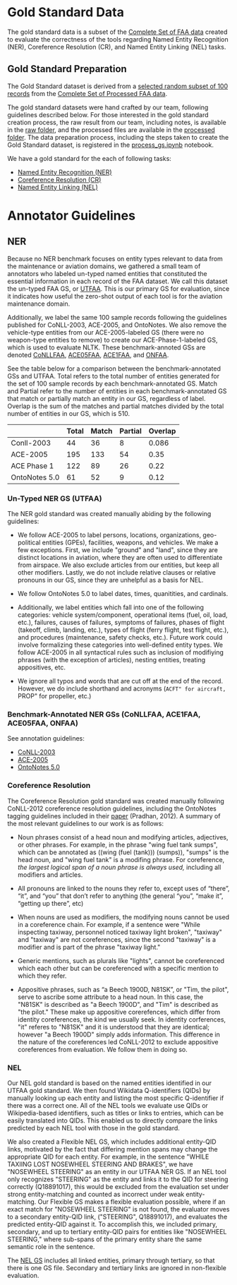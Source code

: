 # Gold Standard Data
The gold standard data is a subset of the [Complete Set of FAA data](../data/FAA_data/Maintenance_Text_data_nona.csv) created to evaluate the correctness of the tools regarding Named Entity Recognition (NER), Coreference Resolution (CR), and Named Entity Linking (NEL) tasks.

## Gold Standard Preparation

The Gold Standard dataset is derived from a [selected random subset of 100 records](../data/FAA_data/FAA_sample_100.csv) from the [Complete Set of Processed FAA data](../data/FAA_data/Maintenance_Text_data_nona.csv).

The gold standard datasets were hand crafted by our team, following guidelines described below. For those interested in the gold standard creation process, the raw result from our team, including notes, is available in the [raw folder](raw/), and the processed files are available in the [processed folder](processed/). The data preparation process, including the steps taken to create the Gold Standard dataset, is registered in the [process_gs.ipynb](process_gs.ipynb) notebook.

We have a gold standard for the each of following tasks:

- [Named Entity Recognition (NER)](processed/ner.csv)
- [Coreference Resolution (CR)](processed/cr.csv)
- [Named Entity Linking (NEL)](processed/nel.csv)


# Annotator Guidelines

## NER

Because no NER benchmark focuses on entity types relevant to data from the maintenance or aviation domains, we gathered a small team of annotators who labeled un-typed named entities that constituted the essential information in each record of the FAA dataset. We call this dataset the un-typed FAA GS, or [UTFAA](processed/ner.csv). This is our primary GS for evaluation, since it indicates how useful the zero-shot output of each tool is for the aviation maintenance domain.

Additionally, we label the same 100 sample records following the guidelines published for CoNLL-2003, ACE-2005, and OntoNotes. We also remove the vehicle-type entities from our ACE-2005-labeled GS (there were no weapon-type entities to remove) to create our ACE-Phase-1-labeled GS, which is used to evaluate NLTK. These benchmark-annoted GSs are denoted [CoNLLFAA](processed/ner_conll.csv), [ACE05FAA](processed/ner_ace.csv), [ACE1FAA](processed/ner_ace_nltk.csv), and [ONFAA](processed/ner_on.csv).

See the table below for a comparison between the benchmark-annotated GSs and UTFAA. Total refers to the total number of entities generated for the set of 100 sample records by each benchmark-annotated GS. Match and Partial refer to the number of entities in each benchmark-annotated GS that match or partially match an entity in our GS, regardless of label. Overlap is the sum of the matches and partial matches divided by the total number of entities in our GS, which is 510.

|               | Total | Match | Partial | Overlap |
|---------------|-------|-------|---------|---------|
| Conll-2003    | 44    | 36    | 8       | 0.086   |
| ACE-2005      | 195   | 133   | 54      | 0.35    |
| ACE Phase 1   | 122   | 89    | 26      | 0.22    |
| OntoNotes 5.0 | 61    | 52    | 9       | 0.12    |

### Un-Typed NER GS (UTFAA)

The NER gold standard was created manually abiding by the following guidelines:

* We follow ACE-2005 to label persons, locations, organizations, geo-political entities (GPEs), facilities, weapons, and vehicles. We make a few exceptions. First, we include "ground" and "land", since they are distinct locations in aviation, where they are often used to differentiate from airspace. We also exclude articles from our entities, but keep all other modifiers. Lastly, we do not include relative clauses or relative pronouns in our GS, since they are unhelpful as a basis for NEL.

* We follow OntoNotes 5.0 to label dates, times, quanitities, and cardinals.

* Additionally, we label entities which fall into one of the following categories: vehicle system/component, operational items (fuel, oil, load, etc.), failures, causes of failures, symptoms of failures, phases of flight (takeoff, climb, landing, etc.), types of flight (ferry flight, test flight, etc.), and procedures (maintenance, safety checks, etc.). Future work could involve formalizing these categories into well-defined entity types. We follow ACE-2005 in all syntactical rules such as inclusion of modifiying phrases (with the exception of articles), nesting entities, treating appositives, etc.

* We ignore all typos and words that are cut off at the end of the record. However, we do include shorthand and acronyms (``ACFT" for aircraft, ``PROP" for propeller, etc.)

### Benchmark-Annotated NER GSs (CoNLLFAA, ACE1FAA, ACE05FAA, ONFAA)

See annotation guidelines:
* [CoNLL-2003](https://www.cnts.ua.ac.be/conll2003/ner/annotation.txt)
* [ACE-2005](https://www.ldc.upenn.edu/sites/www.ldc.upenn.edu/files/english-entities-guidelines-v5.6.6.pdf)
* [OntoNotes 5.0](https://catalog.ldc.upenn.edu/docs/LDC2013T19/OntoNotes-Release-5.0.pdf)

### Coreference Resolution

The Coreference Resolution gold standard was created manually following CoNLL-2012 coreference resolution guidelines, including the OntoNotes tagging guidelines included in their [paper](https://aclanthology.org/W12-4501.pdf) (Pradhan, 2012). A summary of the most relevant guidelines to our work is as follows:

* Noun phrases consist of a head noun and modifying articles, adjectives, or other phrases. For example, in the phrase "wing fuel tank sumps", which can be annotated as ((wing (fuel (tank))) (sumps)), "sumps" is the head noun, and "wing fuel tank" is a modifing phrase. For coreference, *the largest logical span of a noun phrase is always used,* including all modifiers and articles.

* All pronouns are linked to the nouns they refer to, except uses of “there”, “it”, and “you” that don’t refer to anything (the general “you”, “make it”, “getting up there”, etc)

* When nouns are used as modifiers, the modifying nouns cannot be used in a coreference chain. For example, if a sentence were "While inspecting taxiway, personnel noticed taxiway light broken", "taxiway" and "taxiway" are not coreferences, since the second "taxiway" is a modifier and is part of the phrase "taxiway light."

* Generic mentions, such as plurals like "lights", cannot be coreferenced which each other but can be coreferenced with a specific mention to which they refer.

* Appositive phrases, such as “a Beech 1900D, N81SK”, or "Tim, the pilot", serve to ascribe some attribute to a head noun. In this case, the "N81SK" is described as "a Beech 1900D", and "Tim" is described as "the pilot." These make up appositive corerefences, which differ from identity coreferences, the kind we usually seek. In identity corferences, "it" referes to "N81SK" and it is understood that they are identical; however "a Beech 1900D" simply adds information. This difference in the nature of the coreferences led CoNLL-2012 to exclude appositive coreferences from evaluation. We follow them in doing so.

### NEL

Our NEL gold standard is based on the named entities identified in our UTFAA gold standard. We then found Wikidata Q-identifiers (QIDs) by manually looking up each entity and listing the most specific Q-identifier if there was a correct one. All of the NEL tools we evaluate use QIDs or Wikipedia-based identifiers, such as titles or links to entries, which can be easily translated into QIDs. This enabled us to directly compare the links predicted by each NEL tool with those in the gold standard.

We also created a Flexible NEL GS, which includes additional entity-QID links, motivated by the fact that differing mention spans may change the appropriate QID for each entity. For example, in the sentence "WHILE TAXIING LOST NOSEWHEEL STEERING AND BRAKES", we have "NOSEWHEEL STEERING" as an entity in our UTFAA NER GS. If an NEL tool only recognizes "STEERING" as the entity and links it to the QID for steering correctly (Q18891017), this would be excluded from the evaluation set under strong entity-matching and counted as incorrect under weak entity-matching. Our Flexible GS makes a flexible evaluation possible, where if an exact match for "NOSEWHEEL STEERING" is not found, the evaluator moves to a secondary entity-QID link, ("STEERING", Q18891017), and evaluates the predicted entity-QID against it. To accomplish this, we included primary, secondary, and up to tertiary entity-QID pairs for entities like "NOSEWHEEL STEERING," where sub-spans of the primary entity share the same semantic role in the sentence.

The [NEL GS](processed/nel.csv) includes all linked entities, primary through tertiary, so that there is one GS file. Secondary and tertiary links are ignored in non-flexible evaluation.

